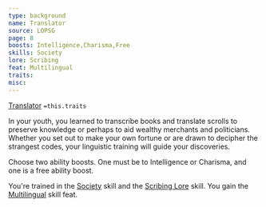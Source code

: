 ```yaml
---
type: background
name: Translator 
source: LOPSG
page: 8
boosts: Intelligence,Charisma,Free
skills: Society
lore: Scribing
feat: Multilingual
traits: 
misc: 
---
```


[Translator](###%20Translator)
`=this.traits`


In your youth, you learned to transcribe books and translate scrolls to preserve knowledge or perhaps to aid wealthy merchants and politicians. Whether you set out to make your own fortune or are drawn to decipher the strangest codes, your linguistic training will guide your discoveries.

Choose two ability boosts. One must be to Intelligence or Charisma, and one is a free ability boost.

You're trained in the [Society](../../../../../20-Wyrmspire/14-Dragonling-Zettel/Society.md) skill and the [Scribing Lore](Scribing%20Lore) skill. You gain the [Multilingual](Multilingual) skill feat.

